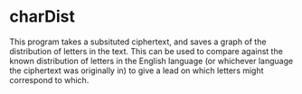 # charDist

This program takes a subsituted ciphertext, and saves a graph of the distribution of letters in the text. This can be used to compare against the known distribution of letters in the English language (or whichever language the ciphertext was originally in) to give a lead on which letters might correspond to which.   
